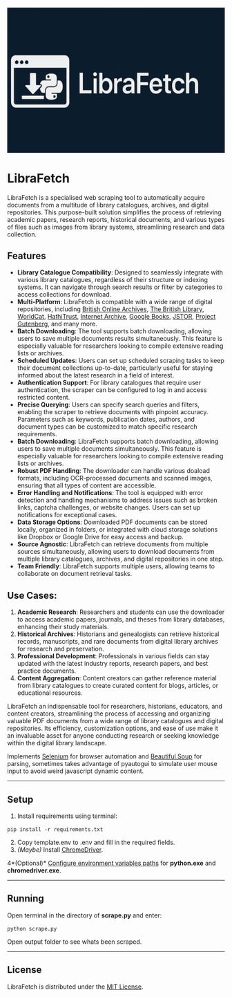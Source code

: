 ![LibraFetch banner](images/librafetch.png)

# LibraFetch

LibraFetch is a specialised web scraping tool to automatically acquire documents from a multitude of library catalogues, archives, and digital repositories. This purpose-built solution simplifies the process of retrieving academic papers, research reports, historical documents, and various types of files such as images from library systems, streamlining research and data collection.

## Features

- **Library Catalogue Compatibility**:
  Designed to seamlessly integrate with various library catalogues, regardless of their structure or indexing systems. It can navigate through search results or filter by categories to access collections for download.
- **Multi-Platform**:
  LibraFetch is compatible with a wide range of digital repositories, including [British Online Archives](https://microform.digital/boa/), [The British Library](https://www.bl.uk/), [WorldCat](https://www.worldcat.org/), [HathiTrust](https://www.hathitrust.org/), [Internet Archive](https://archive.org/), [Google Books](https://books.google.com/), [JSTOR](https://www.jstor.org/), [Project Gutenberg](https://www.gutenberg.org/), and many more.
- **Batch Downloading**:
  The tool supports batch downloading, allowing users to save multiple documents results simultaneously. This feature is especially valuable for researchers looking to compile extensive reading lists or archives.
- **Scheduled Updates**:
  Users can set up scheduled scraping tasks to keep their document collections up-to-date, particularly useful for staying informed about the latest research in a field of interest.
- **Authentication Support**:
  For library catalogues that require user authentication, the scraper can be configured to log in and access restricted content.
- **Precise Querying**:
  Users can specify search queries and filters, enabling the scraper to retrieve documents with pinpoint accuracy. Parameters such as keywords, publication dates, authors, and document types can be customized to match specific research requirements.
- **Batch Downloading**:
  LibraFetch supports batch downloading, allowing users to save multiple documents simultaneously. This feature is especially valuable for researchers looking to compile extensive reading lists or archives.
- **Robust PDF Handling**:
  The downloader can handle various doaload formats, including OCR-processed documents and scanned images, ensuring that all types of content are accessible.
- **Error Handling and Notifications**:
  The tool is equipped with error detection and handling mechanisms to address issues such as broken links, captcha challenges, or website changes. Users can set up notifications for exceptional cases.
- **Data Storage Options**:
  Downloaded PDF documents can be stored locally, organized in folders, or integrated with cloud storage solutions like Dropbox or Google Drive for easy access and backup.
- **Source Agnostic**:
  LibraFetch can retrieve documents from multiple sources simultaneously, allowing users to download documents from multiple library catalogues, archives, and digital repositories in one step.
- **Team Friendly**:
    LibraFetch supports multiple users, allowing teams to collaborate on document retrieval tasks.

## Use Cases:
1.	**Academic Research**: Researchers and students can use the downloader to access academic papers, journals, and theses from library databases, enhancing their study materials.
2.	**Historical Archives**: Historians and genealogists can retrieve historical records, manuscripts, and rare documents from digital library archives for research and preservation.
3.	**Professional Development**: Professionals in various fields can stay updated with the latest industry reports, research papers, and best practice documents.
4.	**Content Aggregation**: Content creators can gather reference material from library catalogues to create curated content for blogs, articles, or educational resources.

LibraFetch an indispensable tool for researchers, historians, educators, and content creators, streamlining the process of accessing and organizing valuable PDF documents from a wide range of library catalogues and digital repositories. Its efficiency, customization options, and ease of use make it an invaluable asset for anyone conducting research or seeking knowledge within the digital library landscape.

Implements [Selenium](https://www.seleniumhq.org/) for browser automation and [Beautiful Soup](https://www.crummy.com/software/BeautifulSoup/bs4/doc/) for parsing, sometimes takes advantage of pyautogui to simulate user mouse input to avoid weird javascript dynamic content.

---

## Setup

1. Install requirements using terminal:

```
pip install -r requirements.txt
```

2. Copy template.env to .env and fill in the required fields.
3. *(Maybe)* Install [ChromeDriver](https://sites.google.com/a/chromium.org/chromedriver/downloads).

4*(Optional)* [Configure environment variables paths](https://www.java.com/en/download/help/path.xml) for **python.exe** and **chromedriver.exe**.

---

## Running

Open terminal in the directory of **scrape.py** and enter:

```
python scrape.py
```

Open output folder to see whats been scraped.

---

## License

LibraFetch is distributed under the [MIT License](LICENSE).

